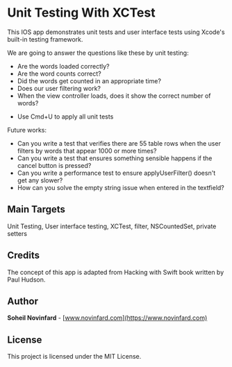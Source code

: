 # Unit Testing With XCTest
This IOS app demonstrates unit tests and user interface tests using Xcode's built-in testing framework.

We are going to answer the questions like these by unit testing:
- Are the words loaded correctly?
- Are the word counts correct?
- Did the words get counted in an appropriate time?
- Does our user filtering work?
- When the view controller loads, does it show the correct number of words?

* Use Cmd+U to apply all unit tests

Future works:
- Can you write a test that verifies there are 55 table rows when the user filters by words that appear 1000 or more times?
- Can you write a test that ensures something sensible happens if the cancel button is pressed?
- Can you write a performance test to ensure applyUserFilter() doesn't get any slower?
- How can you solve the empty string issue when entered in the textfield?


## Main Targets
Unit Testing, User interface testing, XCTest, filter, NSCountedSet, private setters

## Credits
The concept of this app is adapted from Hacking with Swift book written by Paul Hudson.

## Author
**Soheil Novinfard** - [www.novinfard.com](https://www.novinfard.com)

## License
This project is licensed under the MIT License.